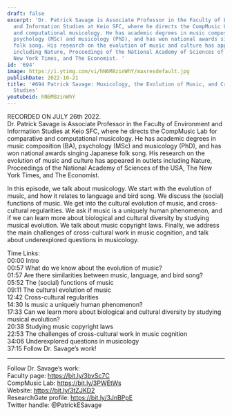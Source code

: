 ```yaml
---
draft: false
excerpt: 'Dr. Patrick Savage is Associate Professor in the Faculty of Environment
  and Information Studies at Keio SFC, where he directs the CompMusic Lab for comparative
  and computational musicology. He has academic degrees in music composition (BA),
  psychology (MSc) and musicology (PhD), and has won national awards singing Japanese
  folk song. His research on the evolution of music and culture has appeared in outlets
  including Nature, Proceedings of the National Academy of Sciences of the USA, The
  New York Times, and The Economist. '
id: '694'
image: https://i.ytimg.com/vi/hN6M8zinWhY/maxresdefault.jpg
publishDate: 2022-10-21
title: '#694 Patrick Savage: Musicology, the Evolution of Music, and Cross-Cultural
  Studies'
youtubeid: hN6M8zinWhY
---
```

RECORDED ON JULY 26th 2022.  
Dr. Patrick Savage is Associate Professor in the Faculty of Environment and Information Studies at Keio SFC, where he directs the CompMusic Lab for comparative and computational musicology. He has academic degrees in music composition (BA), psychology (MSc) and musicology (PhD), and has won national awards singing Japanese folk song. His research on the evolution of music and culture has appeared in outlets including Nature, Proceedings of the National Academy of Sciences of the USA, The New York Times, and The Economist. 

In this episode, we talk about musicology. We start with the evolution of music, and how it relates to language and bird song. We discuss the (social) functions of music. We get into the cultural evolution of music, and cross-cultural regularities. We ask if music is a uniquely human phenomenon, and if we can learn more about biological and cultural diversity by studying musical evolution. We talk about music copyright laws. Finally, we address the main challenges of cross-cultural work in music cognition, and talk about underexplored questions in musicology.

Time Links:  
00:00 Intro  
00:57  What do we know about the evolution of music?  
01:57  Are there similarities between music, language, and bird song?  
05:52  The (social) functions of music  
09:11  The cultural evolution of music  
12:42  Cross-cultural regularities  
14:30  Is music a uniquely human phenomenon?  
17:33  Can we learn more about biological and cultural diversity by studying musical evolution?  
20:38  Studying music copyright laws  
22:53  The challenges of cross-cultural work in music cognition  
34:06  Underexplored questions in musicology  
37:15  Follow Dr. Savage’s work!

---

Follow Dr. Savage’s work:  
Faculty page: https://bit.ly/3bvSc7C  
CompMusic Lab: https://bit.ly/3PWEtWs  
Website: https://bit.ly/3tZJKD2  
ResearchGate profile: https://bit.ly/3JnBPpE  
Twitter handle: @PatrickESavage
